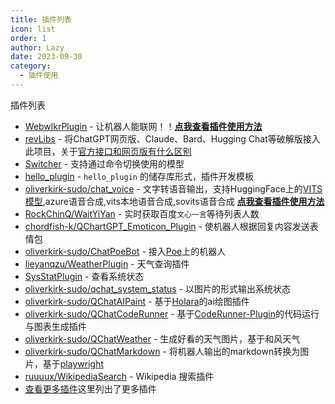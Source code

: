 ```yaml
---
title: 插件列表
icon: list
order: 1
author: Lazy
date: 2023-09-30
category:
  - 插件使用
---
```

插件列表

- [WebwlkrPlugin](https://github.com/RockChinQ/WebwlkrPlugin) - 让机器人能联网！！**[点我查看插件使用方法](./plugin_network.md)**
- [revLibs](https://github.com/RockChinQ/revLibs) - 将ChatGPT网页版、Claude、Bard、Hugging Chat等破解版接入此项目，关于[官方接口和网页版有什么区别](https://github.com/RockChinQ/QChatGPT/wiki/8-%E5%AE%98%E6%96%B9%E6%8E%A5%E5%8F%A3%E3%80%81ChatGPT%E7%BD%91%E9%A1%B5%E7%89%88%E3%80%81ChatGPT-API%E5%8C%BA%E5%88%AB)
- [Switcher](https://github.com/RockChinQ/Switcher) - 支持通过命令切换使用的模型
- [hello_plugin](https://github.com/RockChinQ/hello_plugin) - `hello_plugin` 的储存库形式，插件开发模板
- [oliverkirk-sudo/chat_voice](https://github.com/oliverkirk-sudo/chat_voice) - 文字转语音输出，支持HuggingFace上的[VITS模型](https://huggingface.co/spaces/Plachta/VITS-Umamusume-voice-synthesizer),azure语音合成,vits本地语音合成,sovits语音合成   **[点我查看插件使用方法](./plugin_network.md)**
- [RockChinQ/WaitYiYan](https://github.com/RockChinQ/WaitYiYan) - 实时获取百度`文心一言`等待列表人数
- [chordfish-k/QChartGPT_Emoticon_Plugin](https://github.com/chordfish-k/QChartGPT_Emoticon_Plugin) - 使机器人根据回复内容发送表情包
- [oliverkirk-sudo/ChatPoeBot](https://github.com/oliverkirk-sudo/ChatPoeBot) - 接入[Poe](https://poe.com/)上的机器人
- [lieyanqzu/WeatherPlugin](https://github.com/lieyanqzu/WeatherPlugin) - 天气查询插件
- [SysStatPlugin](https://github.com/RockChinQ/SysStatPlugin) - 查看系统状态
- [oliverkirk-sudo/qchat_system_status](https://github.com/oliverkirk-sudo/qchat_system_status) - 以图片的形式输出系统状态
- [oliverkirk-sudo/QChatAIPaint](https://github.com/oliverkirk-sudo/QChatAIPaint) - 基于[Holara](https://holara.ai/)的ai绘图插件
- [oliverkirk-sudo/QChatCodeRunner](https://github.com/oliverkirk-sudo/QChatCodeRunner) - 基于[CodeRunner-Plugin](https://github.com/oliverkirk-sudo/CodeRunner-Plugin)的代码运行与图表生成插件
- [oliverkirk-sudo/QChatWeather](https://github.com/oliverkirk-sudo/QChatWeather) - 生成好看的天气图片，基于和风天气
- [oliverkirk-sudo/QChatMarkdown](https://github.com/oliverkirk-sudo/QChatMarkdown) - 将机器人输出的markdown转换为图片，基于[playwright](https://playwright.dev/python/docs/intro)
- [ruuuux/WikipediaSearch](https://github.com/ruuuux/WikipediaSearch) - Wikipedia 搜索插件
- [查看更多插件](https://github.com/stars/RockChinQ/lists/qchatgpt-%E6%8F%92%E4%BB%B6)这里列出了更多插件
